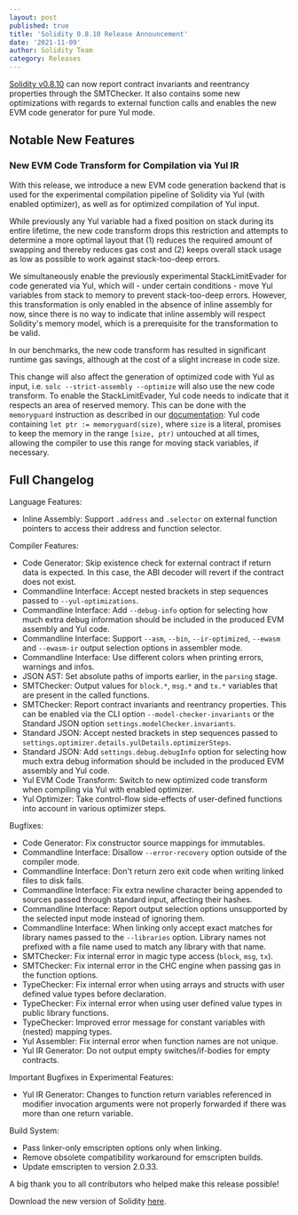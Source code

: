 ```yaml
---
layout: post
published: true
title: 'Solidity 0.8.10 Release Announcement'
date: '2021-11-09'
author: Solidity Team
category: Releases
---
```


[Solidity v0.8.10](https://github.com/ethereum/solidity/releases/tag/v0.8.10) can now report contract invariants and reentrancy properties through the SMTChecker. It also contains some new optimizations with regards to external function calls and enables the new EVM code generator for pure Yul mode.

## Notable New Features

### New EVM Code Transform for Compilation via Yul IR

With this release, we introduce a new EVM code generation backend that is used for the experimental compilation pipeline of Solidity via Yul (with enabled optimizer), as well as for optimized compilation of Yul input.

While previously any Yul variable had a fixed position on stack during its entire lifetime, the new code transform drops this restriction and attempts to determine a more optimal layout that (1) reduces the required amount of swapping and thereby reduces gas cost and (2) keeps overall stack usage as low as possible to work against stack-too-deep errors.

We simultaneously enable the previously experimental StackLimitEvader for code generated via Yul, which will - under certain conditions - move Yul variables from stack to memory to prevent stack-too-deep errors. However, this transformation is only enabled in the absence of inline assembly for now, since there is no way to indicate that inline assembly will respect Solidity's memory model, which is a prerequisite for the transformation to be valid.

In our benchmarks, the new code transform has resulted in significant runtime gas savings, although at the cost of a slight increase in code size.

This change will also affect the generation of optimized code with Yul as input, i.e. `solc --strict-assembly --optimize` will also use the new code transform.
To enable the StackLimitEvader, Yul code needs to indicate that it respects an area of reserved memory. This can be done with the `memoryguard` instruction as described in our [documentation](https://docs.soliditylang.org/en/latest/yul.html?#memoryguard): Yul code containing `let ptr := memoryguard(size)`, where `size` is a literal, promises to keep the memory in the range `[size, ptr)` untouched at all times, allowing the compiler to use this range for moving stack variables, if necessary.

## Full Changelog

Language Features:

- Inline Assembly: Support `.address` and `.selector` on external function pointers to access their address and function selector.

Compiler Features:

- Code Generator: Skip existence check for external contract if return data is expected. In this case, the ABI decoder will revert if the contract does not exist.
- Commandline Interface: Accept nested brackets in step sequences passed to `--yul-optimizations`.
- Commandline Interface: Add `--debug-info` option for selecting how much extra debug information should be included in the produced EVM assembly and Yul code.
- Commandline Interface: Support `--asm`, `--bin`, `--ir-optimized`, `--ewasm` and `--ewasm-ir` output selection options in assembler mode.
- Commandline Interface: Use different colors when printing errors, warnings and infos.
- JSON AST: Set absolute paths of imports earlier, in the `parsing` stage.
- SMTChecker: Output values for `block.*`, `msg.*` and `tx.*` variables that are present in the called functions.
- SMTChecker: Report contract invariants and reentrancy properties. This can be enabled via the CLI option `--model-checker-invariants` or the Standard JSON option `settings.modelChecker.invariants`.
- Standard JSON: Accept nested brackets in step sequences passed to `settings.optimizer.details.yulDetails.optimizerSteps`.
- Standard JSON: Add `settings.debug.debugInfo` option for selecting how much extra debug information should be included in the produced EVM assembly and Yul code.
- Yul EVM Code Transform: Switch to new optimized code transform when compiling via Yul with enabled optimizer.
- Yul Optimizer: Take control-flow side-effects of user-defined functions into account in various optimizer steps.

Bugfixes:

- Code Generator: Fix constructor source mappings for immutables.
- Commandline Interface: Disallow `--error-recovery` option outside of the compiler mode.
- Commandline Interface: Don't return zero exit code when writing linked files to disk fails.
- Commandline Interface: Fix extra newline character being appended to sources passed through standard input, affecting their hashes.
- Commandline Interface: Report output selection options unsupported by the selected input mode instead of ignoring them.
- Commandline Interface: When linking only accept exact matches for library names passed to the `--libraries` option. Library names not prefixed with a file name used to match any library with that name.
- SMTChecker: Fix internal error in magic type access (`block`, `msg`, `tx`).
- SMTChecker: Fix internal error in the CHC engine when passing gas in the function options.
- TypeChecker: Fix internal error when using arrays and structs with user defined value types before declaration.
- TypeChecker: Fix internal error when using user defined value types in public library functions.
- TypeChecker: Improved error message for constant variables with (nested) mapping types.
- Yul Assembler: Fix internal error when function names are not unique.
- Yul IR Generator: Do not output empty switches/if-bodies for empty contracts.

Important Bugfixes in Experimental Features:

- Yul IR Generator: Changes to function return variables referenced in modifier invocation arguments were not properly forwarded if there was more than one return variable.

Build System:

- Pass linker-only emscripten options only when linking.
- Remove obsolete compatibility workaround for emscripten builds.
- Update emscripten to version 2.0.33.

A big thank you to all contributors who helped make this release possible!

Download the new version of Solidity [here](https://github.com/ethereum/solidity/releases/tag/v0.8.10).
